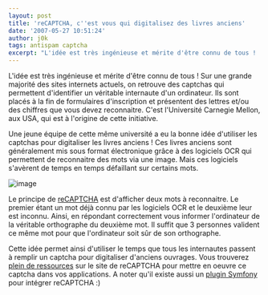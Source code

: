```yaml
---
layout: post
title: 'reCAPTCHA, c''est vous qui digitalisez des livres anciens'
date: '2007-05-27 10:51:24'
author: j0k
tags: antispam captcha
excerpt: "L'idée est très ingénieuse et mérite d'être connu de tous !     \nSur une grande majorité des sites internets actuels, on retrouve des captchas qui permettent d'identifier un véritable internaute d'un ordinateur. Ils sont placés à la fin de formulaires d'inscription et présentent des lettres et/ou des chiffres que vous devez reconnaitre. C'est l'Université      …"
---
```


L'idée est très ingénieuse et mérite d'être connu de tous !
Sur une grande majorité des sites internets actuels, on retrouve des captchas qui permettent d'identifier un véritable internaute d'un ordinateur. Ils sont placés à la fin de formulaires d'inscription et présentent des lettres et/ou des chiffres que vous devez reconnaitre. C'est l'Université Carnegie Mellon, aux USA, qui est à l'origine de cette initiative.

Une jeune équipe de cette même université a eu la bonne idée d'utiliser les captchas pour digitaliser les livres anciens ! Ces livres anciens sont généralement mis sous format électronique grâce à des logiciels OCR qui permettent de reconnaitre des mots via une image. Mais ces logiciels s'avèrent de temps en temps défaillant sur certains mots.

 ![image](http://img521.imageshack.us/img521/2098/captchahomepageiy0.gif)

Le principe de [reCAPTCHA](http://recaptcha.net/) est d'afficher deux mots à reconnaitre. Le premier étant un mot déjà connu par les logiciels OCR et le deuxième leur est inconnu. Ainsi, en répondant correctement vous informer l'ordinateur de la véritable orthographe du deuxième mot. Il suffit que 3 personnes valident ce même mot pour que l'ordinateur soit sûr de son orthographe.

Cette idée permet ainsi d'utiliser le temps que tous les internautes passent à remplir un captcha pour digitaliser d'anciens ouvrages.   Vous trouverez [plein de ressources](http://recaptcha.net/resources.html) sur le site de reCAPTCHA pour mettre en oeuvre ce captcha dans vos applications.   A noter qu'il existe aussi un [plugin Symfony](http://trac.symfony-project.com/trac/wiki/sfReCaptchaPlugin) pour intégrer reCAPTCHA :)
